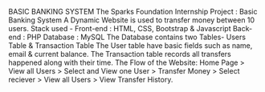 BASIC BANKING SYSTEM
The Sparks Foundation Internship Project : Basic Banking System
A Dynamic Website is used to transfer money between 10 users.
Stack used -
Front-end : HTML, CSS, Bootstrap & Javascript
Back-end : PHP
Database : MySQL
The Database contains two Tables- Users Table & Transaction Table
The User table have basic fields such as name, email & current balance.
The Transaction table records all transfers happened along with their time.
The Flow of the Website:
Home Page > View all Users > Select and View one User > Transfer Money > Select reciever > View all Users > View Transfer History.
